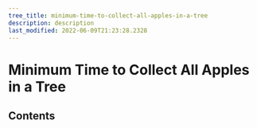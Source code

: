 ```yaml
---
tree_title: minimum-time-to-collect-all-apples-in-a-tree
description: description
last_modified: 2022-06-09T21:23:28.2328
---
```


# Minimum Time to Collect All Apples in a Tree

## Contents
